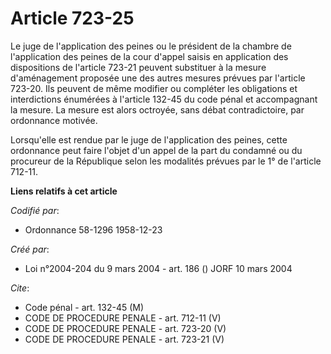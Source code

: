# Article 723-25

Le juge de l'application des peines ou le président de la chambre de l'application des peines de la cour d'appel saisis en
application des dispositions de l'article 723-21 peuvent substituer à la mesure d'aménagement proposée une des autres mesures
prévues par l'article 723-20. Ils peuvent de même modifier ou compléter les obligations et interdictions énumérées à
l'article 132-45 du code pénal et accompagnant la mesure. La mesure est alors octroyée, sans débat contradictoire, par
ordonnance motivée.

Lorsqu'elle est rendue par le juge de l'application des peines, cette ordonnance peut faire l'objet d'un appel de la part du
condamné ou du procureur de la République selon les modalités prévues par le 1° de l'article 712-11.

**Liens relatifs à cet article**

_Codifié par_:

  - Ordonnance 58-1296 1958-12-23

_Créé par_:

  - Loi n°2004-204 du 9 mars 2004 - art. 186 () JORF 10 mars 2004

_Cite_:

  - Code pénal - art. 132-45 (M)
  - CODE DE PROCEDURE PENALE - art. 712-11 (V)
  - CODE DE PROCEDURE PENALE - art. 723-20 (V)
  - CODE DE PROCEDURE PENALE - art. 723-21 (V)
